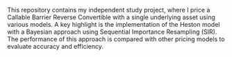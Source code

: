 This repository contains my independent study project, where I price a Callable Barrier Reverse Convertible with a single underlying asset using various models.
A key highlight is the implementation of the Heston model with a Bayesian approach using Sequential Importance Resampling (SIR).
The performance of this approach is compared with other pricing models to evaluate accuracy and efficiency.
